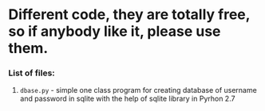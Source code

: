 # Different code, they are totally free, so if anybody like it, please use them.


### List of files:

1. `dbase.py` - simple one class program for creating database of username and password in sqlite with the help of sqlite library in Pyrhon 2.7
